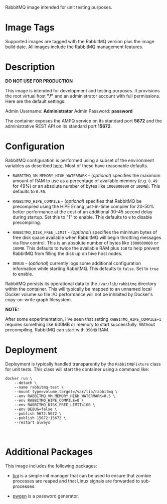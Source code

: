 RabbitMQ image intended for unit testing purposes.

# Image Tags

Supported images are tagged with the RabbitMQ version plus the image build date.  All images include the RabbitMQ management features.

# Description

**DO NOT USE FOR PRODUCTION**

This image is intended for development and testing purposes.  It provisions the root virtual host **"/"** and an administrator account with full permissions.  Here are the default settings:

Admin Username: **Administrator**
Admin Password: **password**

The container exposes the AMPQ service on its standard port **5672** and the administrative REST API on its standard port **15672**.

# Configuration

RabbitMQ configuration is performed using a subset of the environment variables as described [here](https://www.rabbitmq.com/configure.html).  Most of these have reasonable defaults.

* `RABBITMQ_VM_MEMORY_HIGH_WATERMARK` - (*optional*) specifies the maximum amount of RAM to use as a percentage of available memory (e.g. `0.49` for 49%) or an absolute number of bytes like `1000000000` or `100MB`).  This defaults to `0.50`.

* `RABBITMQ_HIPE_COMPILE` - (*optional*) specifies that RabbitMQ be precompiled using the HiPE Erlang just-in-time compiler for 20-50% better performance at the cost of an additional 30-45 second delay during startup.  Set this to "1" to enable.  This defaults to `0` to disable precompiling.

* `RABBITMQ_DISK_FREE_LIMIT` - (*optional*) specifies the minimum bytes of free disk space available when RabbitMQ will begin throttling messages via flow control.  This is an absolute number of bytes like `1000000000` or `100MB`.  This defaults to twice the available RAM plus `1GB` to help prevent RabbitMQ from filling the disk up on hive host nodes.

* `DEBUG` - (*optional*) currently logs some additional configuration information while starting RabbitMQ.  This defaults to `false`.  Set to `true` to enable.

RabbitMQ persists its operational data to the `/var/lib/rabbitmq` directory within the container.  This will typically be mapped to an unnamed local Docker volume so file I/O performance will not be inhibited by Docker's copy-on-write graph filesystem.

**NOTE:**

After some experimentation, I've seen that setting `RABBITMQ_HIPE_COMPILE=1` requires something like 600MB or memory to start successfully.  Without precompiling, RabbitMQ can start with `350MB` RAM.

# Deployment

Deployment is typically handled transparently by the `RabbitMQFixture` class for unit tests.  This class will start the container using a command like:

```
docker run \
    --detach \
    --name rabbitmq-test \
    --mount type=volume,target=/var/lib/rabbitmq \
    --env RABBITMQ_VM_MEMORY_HIGH_WATERMARK=0.5 \
    --env RABBITMQ_HIPE_COMPILE=0 \
    --env RABBITMQ_DISK_FREE_LIMIT=1GB \
    --env DEBUG=false \
    --publish 5672:5672 \
    --publish 15672:15672 \
    --restart always
```
&nbsp;

# Additional Packages

This image includes the following packages:

* [tini](https://github.com/krallin/tini) is a simple init manager that can be used to ensure that zombie processes are reaped and that Linux signals are forwarded to sub-processes.

* [pwgen](https://linux.die.net/man/1/pwgen) is a password generator.
